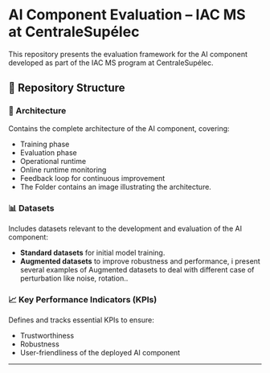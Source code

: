 # AI Component Evaluation – IAC MS at CentraleSupélec

This repository presents the evaluation framework for the AI component developed as part of the IAC MS program at CentraleSupélec.

## 📁 Repository Structure

### 🔧 Architecture
Contains the complete architecture of the AI component, covering:
- Training phase
- Evaluation phase
- Operational runtime
- Online runtime monitoring
- Feedback loop for continuous improvement
- The Folder contains an image illustrating the architecture.

### 📊 Datasets
Includes datasets relevant to the development and evaluation of the AI component:
- **Standard datasets** for initial model training. 
- **Augmented datasets** to improve robustness and performance, i present several examples of Augmented datasets to deal with different case of perturbation like noise, rotation..

### 📈 Key Performance Indicators (KPIs)
Defines and tracks essential KPIs to ensure:
- Trustworthiness
- Robustness
- User-friendliness
of the deployed AI component

---


